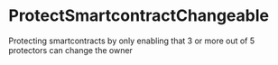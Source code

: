 # ProtectSmartcontractChangeable
Protecting smartcontracts by only enabling that 3 or more out of 5 protectors can change the owner
